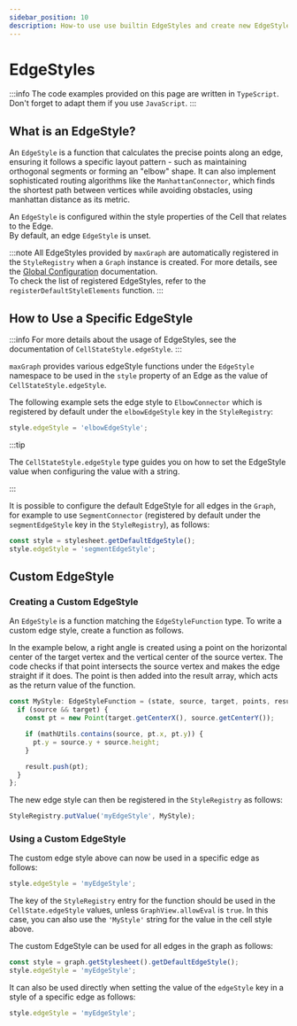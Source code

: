 ```yaml
---
sidebar_position: 10
description: How-to use use builtin EdgeStyles and create new EdgeStyles.
---
```


# EdgeStyles

:::info
The code examples provided on this page are written in `TypeScript`.
Don't forget to adapt them if you use `JavaScript`.
:::

## What is an EdgeStyle?

An `EdgeStyle` is a function that calculates the precise points along an edge, ensuring it follows a specific layout pattern - such as maintaining orthogonal segments or forming an "elbow" shape.
It can also implement sophisticated routing algorithms like the `ManhattanConnector`, which finds the shortest path between vertices while avoiding obstacles, using manhattan distance as its metric.

An `EdgeStyle` is configured within the style properties of the Cell that relates to the Edge.  
By default, an edge `EdgeStyle` is unset.

:::note
All EdgeStyles provided by `maxGraph` are automatically registered in the `StyleRegistry` when a `Graph` instance is created. For more details, see the [Global Configuration](global-configuration.md#styles) documentation.  
To check the list of registered EdgeStyles, refer to the `registerDefaultStyleElements` function.
:::


## How to Use a Specific EdgeStyle

:::info
For more details about the usage of EdgeStyles, see the documentation of `CellStateStyle.edgeStyle`.
:::

`maxGraph` provides various edgeStyle functions under the `EdgeStyle` namespace to be used in the `style` property of an Edge as the value of `CellStateStyle.edgeStyle`.

The following example sets the edge style to `ElbowConnector` which is registered by default under the `elbowEdgeStyle` key in the `StyleRegistry`:

```javascript
style.edgeStyle = 'elbowEdgeStyle';
```

:::tip

The `CellStateStyle.edgeStyle` type guides you on how to set the EdgeStyle value when configuring the value with a string.

:::

It is possible to configure the default EdgeStyle for all edges in the `Graph`, for example to use `SegmentConnector` (registered by default under the `segmentEdgeStyle` key in the `StyleRegistry`), as follows:

```javascript
const style = stylesheet.getDefaultEdgeStyle();
style.edgeStyle = 'segmentEdgeStyle';
```


## Custom EdgeStyle

### Creating a Custom EdgeStyle

An `EdgeStyle` is a function matching the `EdgeStyleFunction` type. To write a custom edge style, create a function as follows.

In the example below, a right angle is created using a point on the horizontal center of the target vertex and the vertical center of the source vertex.
The code checks if that point intersects the source vertex and makes the edge straight if it does.
The point is then added into the result array, which acts as the return value of the function.

```typescript
const MyStyle: EdgeStyleFunction = (state, source, target, points, result) => {
  if (source && target) {
    const pt = new Point(target.getCenterX(), source.getCenterY());

    if (mathUtils.contains(source, pt.x, pt.y)) {
      pt.y = source.y + source.height;
    }

    result.push(pt);
  }
};
```

The new edge style can then be registered in the `StyleRegistry` as follows:
```javascript
StyleRegistry.putValue('myEdgeStyle', MyStyle);
```


### Using a Custom EdgeStyle

The custom edge style above can now be used in a specific edge as follows:
```javascript
style.edgeStyle = 'myEdgeStyle';
```

The key of the `StyleRegistry` entry for the function should be used in the `CellState.edgeStyle` values, unless `GraphView.allowEval` is `true`.
In this case, you can also use the `'MyStyle'` string for the value in the cell style above.

The custom EdgeStyle can be used for all edges in the graph as follows:

```javascript
const style = graph.getStylesheet().getDefaultEdgeStyle();
style.edgeStyle = 'myEdgeStyle';
```

It can also be used directly when setting the value of the `edgeStyle` key in a style of a specific edge as follows:
```javascript
style.edgeStyle = 'myEdgeStyle';
```
